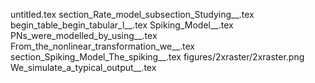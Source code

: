 untitled.tex
section_Rate_model_subsection_Studying__.tex
begin_table_begin_tabular_l__.tex
Spiking_Model__.tex
PNs_were_modelled_by_using__.tex
From_the_nonlinear_transformation_we__.tex
section_Spiking_Model_The_spiking__.tex
figures/2xraster/2xraster.png
We_simulate_a_typical_output__.tex
